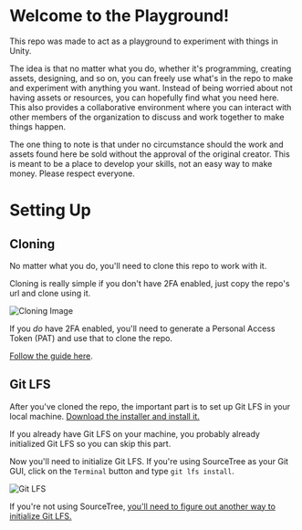# Welcome to the Playground!

This repo was made to act as a playground to experiment with things in Unity.

The idea is that no matter what you do, whether it's programming, creating assets, designing, and so on, you can freely use what's in the repo to make and experiment with anything you want. Instead of being worried about not having assets or resources, you can hopefully find what you need here. This also provides a collaborative environment where you can interact with other members of the organization to discuss and work together to make things happen.

The one thing to note is that under no circumstance should the work and assets found here be sold without the approval of the original creator. This is meant to be a place to develop your skills, not an easy way to make money. Please respect everyone.

# Setting Up

## Cloning

No matter what you do, you'll need to clone this repo to work with it.

Cloning is really simple if you don't have 2FA enabled, just copy the repo's url and clone using it.

![Cloning Image](https://i.imgur.com/2aM7Ey0.png)

If you *do* have 2FA enabled, you'll need to generate a Personal Access Token (PAT) and use that to clone the repo.

[Follow the guide here](https://stackoverflow.com/a/70320541).

## Git LFS

After you've cloned the repo, the important part is to set up Git LFS in your local machine. [Download the installer and install it.](https://git-lfs.github.com/)

If you already have Git LFS on your machine, you probably already initialized Git LFS so you can skip this part.

Now you'll need to initialize Git LFS. If you're using SourceTree as your Git GUI, click on the ``Terminal`` button and type ``git lfs install``.

![Git LFS](https://i.imgur.com/4LHyuxP.png)

If you're not using SourceTree, [you'll need to figure out another way to initialize Git LFS.](https://github.com/git-lfs/git-lfs/wiki/Installation)
